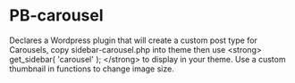 PB-carousel
===========

Declares a Wordpress plugin that will create a custom post type for Carousels, copy sidebar-carousel.php into theme then use &lt;strong> get_sidebar( 'carousel' ); &lt;/strong>  to display in your theme. Use a custom thumbnail in functions to change image size.
